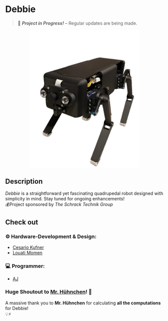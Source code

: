 # **Debbie**
> 🚧 **_Project in Progress!_** – Regular updates are being made.

<p align="center">
  <img src="./Debbie_preview.jpg" width="350">
</p>

## **Description**
_Debbie_ is a straightforward yet fascinating quadrupedal robot designed with simplicity in mind. Stay tuned for ongoing enhancements!<br>
💰Project sponsored by _The Schrack Technik Group_

## Check out
### ⚙ Hardware-Development & Design:
- [Cesario Kufner](https://github.com/ckfnr)
- [Louati Momen](https://github.com/louatimomen)
### 💻 Programmer:
- [AJ](https://github.com/AJ-Holzer)
### Huge Shoutout to [Mr. Hühnchen](https://github.com/MrHuehnchen)! 🎉
A massive thank you to __Mr. Hühnchen__ for calculating __all the computations__ for Debbie!<br>
💡⚡
